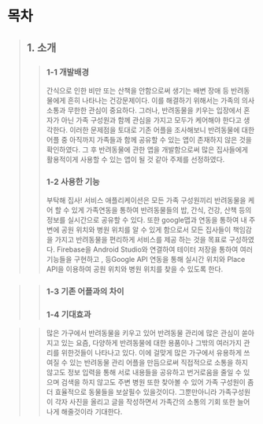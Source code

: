 # 목차
>  ## 1. 소개
>  > ### 1-1 개발배경
>  > 
>  > 간식으로 인한 비만 또는 산책을 안함으로써 생기는 배변 장애 등 반려동물에게 흔히 나타나는 건강문제이다. 이를 해결하기 위해서는 가족의 의사소통과 무한한 관심이 중요하다. 그러나, 반려동물을 키우는 입장에서 혼자가 아닌 가족 구성원과 함께 관심을 가지고 모두가 케어해야 한다고 생각한다. 이러한 문제점을 토대로 기존 어플을 조사해보니 반려동물에 대한 어플 중 아직까지 가족들과 함께 공유할 수 있는 앱이 존재하지 않은 것을 확인하였다. 그 후 반려동물에 관한 앱을 개발함으로써 많은 집사들에게 활용적이게 사용할 수 있는 앱이 될 것 같아 주제를 선정하였다.
>   >
>  > ### 1-2 사용한 기능
>   >
>  >부탁해 집사! 서비스 애플리케이션은 모든 가족 구성원끼리 반려동물을 케어 할 수 있게 가족연동을 통하여 반려동물들의 밥, 간식, 건강, 산책 등의 정보를 실시간으로 공유할 수 있다. 또한 google맵과 연동을 통하여 내 주변에 공원 위치와 병원 위치를 알 수 있게 함으로서 모든 집사들이 책임감을 가지고 반려동물을 편리하게 서비스를 제공 하는 것을 목표로 구성하였다.
Firebase을 Android Studio와 연결하여 테이터 저장을 통하여 여러 기능들을 구현하고 , 등Google API 연동을 통해 실시간 위치와 Place API을 이용하여 공원 위치와 병원 위치를 찾을 수 있도록 한다.

> > ### 1-3 기존 어플과의 차이
> > 
> > ### 1-4 기대효과

>  >많은 가구에서 반려동물을 키우고 있어 반려동물 관리에 많은 관심이 쏟아지고 있는 요즘, 다양하게 반려동물에 대한 용품이나 그밖의 여러가지 관리를 위한것들이 나타나고 있다. 이에 걸맞게 많은 가구에서 유용하게 쓰여질 수 있는 반려동물 관리 어플을 만듬으로써 직접적으로 소통을 하지 않고도 정보 입력을 통해 서로 내용들을 공유하고 번거로움을 줄일 수 있으며 검색을 하지 않고도 주변 병원 또한 찾아볼 수 있어  가족 구성원이 좀 더 효율적으로 동물들을 보살필수 있을것이다. 그뿐만아니라 가족구성원이 각자 사진을 올리고 글을 작성하면서 가족간의 소통의 기회 또한 늘어나게 해줄것이라 기대한다.
